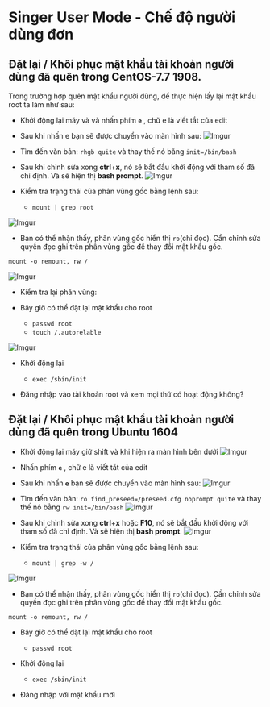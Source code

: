 # Singer User Mode - Chế độ người dùng đơn
## Đặt lại / Khôi phục mật khẩu tài khoản người dùng đã quên trong CentOS-7.7 1908.

Trong trường hợp quên mật khẩu người dùng, để thực hiện lấy lại mật khẩu root ta làm như sau:
* Khởi động lại máy và và nhấn phím **`e`** , chữ e là viết tắt của edit
* Sau khi nhấn e bạn sẽ được chuyển vào màn hình sau:
![Imgur](https://i.imgur.com/uOMUBZx.png)

* Tìm đến văn bản: `rhgb quite` và thay thế nó bằng `init=/bin/bash` 

* Sau khi chỉnh sửa xong **ctrl**+**x**, nó sẽ bắt đầu khởi động với tham số đã chỉ định. Và sẽ hiện thị **bash prompt**.
![Imgur](https://i.imgur.com/UgNFwEH.png)
* Kiểm tra trạng thái của phân vùng gốc bằng lệnh sau:
    * `mount | grep root`

![Imgur](https://i.imgur.com/lpdQrZE.png)
* Bạn có thể nhận thấy, phân vùng gốc hiển thị `ro`(chỉ đọc). Cần chỉnh sửa quyền đọc ghi trên phân vùng gốc để thay đổi mật khẩu gốc.

```
mount -o remount, rw /
```

![Imgur](https://i.imgur.com/lpdQrZE.png)

* Kiểm tra lại phân vùng:

* Bây giờ có thể đặt lại mật khẩu cho root
    * `passwd root`
    * `touch /.autorelable`

![Imgur](https://i.imgur.com/9RK6yBn.png)

* Khởi động lại 
    * `exec /sbin/init`

* Đăng nhập vào tài khoản root và xem mọi thứ có hoạt động không?

## Đặt lại / Khôi phục mật khẩu tài khoản người dùng đã quên trong Ubuntu 1604
* Khởi động lại máy giữ shift và khi hiện ra màn hình bên dưới
![Imgur](https://i.imgur.com/kLKEIgy.png) 
* Nhấn phím **`e`** , chữ e là viết tắt của edit
* Sau khi nhấn **`e`** bạn sẽ được chuyển vào màn hình sau:
![Imgur](https://i.imgur.com/WOUIVN0.png)

* Tìm đến văn bản: `ro find_preseed=/preseed.cfg noprompt quite` và thay thế nó bằng `rw init=/bin/bash` 
![Imgur](https://i.imgur.com/zCe08Cq.png)

* Sau khi chỉnh sửa xong **ctrl**+**x** hoặc **F10**, nó sẽ bắt đầu khởi động với tham số đã chỉ định. Và sẽ hiện thị **bash prompt**.
![Imgur](https://i.imgur.com/FvcErc3.png)

* Kiểm tra trạng thái của phân vùng gốc bằng lệnh sau:
    * `mount | grep -w /`

![Imgur](https://i.imgur.com/jGxkTmW.png)


* Bạn có thể nhận thấy, phân vùng gốc hiển thị `ro`(chỉ đọc). Cần chỉnh sửa quyền đọc ghi trên phân vùng gốc để thay đổi mật khẩu gốc.

```
mount -o remount, rw /
```


* Bây giờ có thể đặt lại mật khẩu cho root
    * `passwd root`

* Khởi động lại 
    * `exec /sbin/init`

* Đăng nhập với mật khẩu mới


